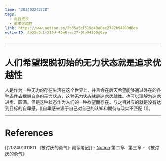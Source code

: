 ```yaml
---
time: "202402242228"
tags:
  - 自我成长
  - 追求优越性
link: https://www.notion.so/2b35a5c1519d40a8ac2782b94100d8ea
notionID: 2b35a5c1-519d-40a8-ac27-82b94100d8ea
---
```


--- 
# 人们希望摆脱初始的无力状态就是追求优越性

人是作为一种无力的存在生活在这个世界上，并且会在后天希望能够通过外在的各种条件去摆脱自身的无力状态，这种无力状态就是追求优越性。也可以理解为追求进步、圆满。但是这种状态作为人们的一种欲望而存在。与之相对应的就是没有达到目标的自卑感，[[自卑感来源于自己对自己的认知和期待与现实不匹配 1]]。

---
# References

[[202401311811 《被讨厌的勇气》阅读笔记]] - [Notion](https://www.notion.so/202401311811-ad365c2f3e3841faa092be20fbf62e90?pvs=4)
第二章、第三章 - 《被讨厌的勇气》